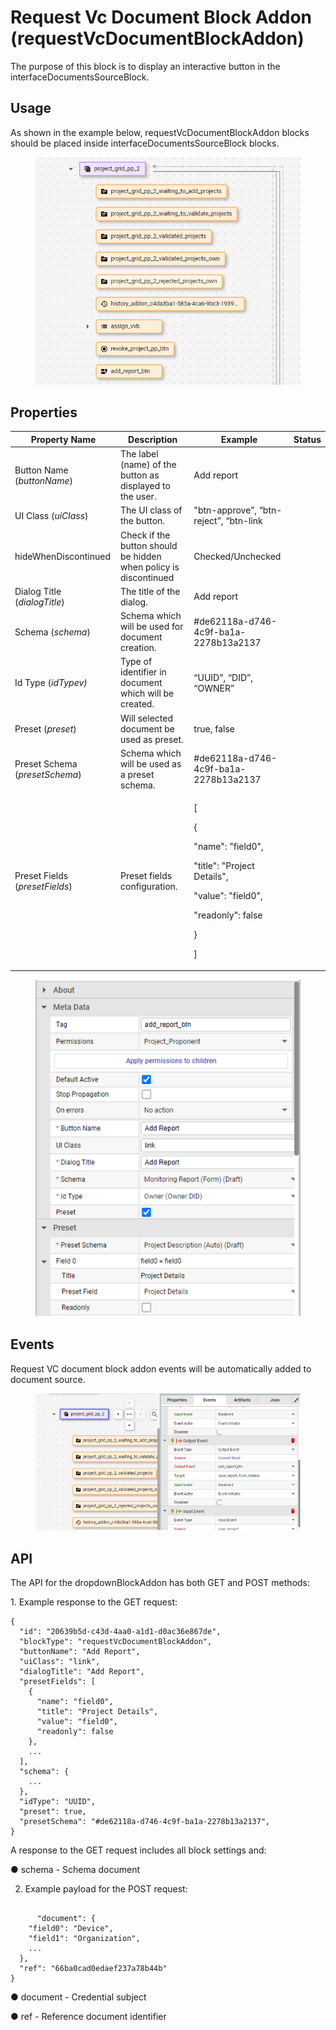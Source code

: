 # Request Vc Document Block Addon (requestVcDocumentBlockAddon)

The purpose of this block is to display an interactive button in the interfaceDocumentsSourceBlock.

## Usage

As shown in the example below, requestVcDocumentBlockAddon blocks should be placed inside interfaceDocumentsSourceBlock blocks.

<figure><img src="../../../../../.gitbook/assets/image (683).png" alt=""><figcaption></figcaption></figure>

## Properties

| Property Name                  | Description                                                      | Example                                                                                                                                     | Status |
| ------------------------------ | ---------------------------------------------------------------- | ------------------------------------------------------------------------------------------------------------------------------------------- | ------ |
| Button Name (_buttonName_)     | The label (name) of the button as displayed to the user.         | Add report                                                                                                                                  |        |
| UI Class (_uiClass_)           | The UI class of the button.                                      | "btn-approve”, “btn-reject”, “btn-link                                                                                                      |        |
| hideWhenDiscontinued           | Check if the button should be hidden when policy is discontinued | Checked/Unchecked                                                                                                                           |        |
| Dialog Title (_dialogTitle_)   | The title of the dialog.                                         | Add report                                                                                                                                  |        |
| Schema (_schema_)              | Schema which will be used for document creation.                 | #de62118a-d746-4c9f-ba1a-2278b13a2137                                                                                                       |        |
| Id Type (_idTypev)_            | Type of identifier in document which will be created.            | “UUID”, “DID”, “OWNER”                                                                                                                      |        |
| Preset (_preset_)              | Will selected document be used as preset.                        | true, false                                                                                                                                 |        |
| Preset Schema (_presetSchema_) | Schema which will be used as a preset schema.                    | #de62118a-d746-4c9f-ba1a-2278b13a2137                                                                                                       |        |
| Preset Fields (_presetFields_) | Preset fields configuration.                                     | <p>[</p><p>{</p><p>"name": "field0",</p><p>"title": "Project Details",</p><p>"value": "field0",</p><p>"readonly": false</p><p>}</p><p>]</p> |        |

<figure><img src="../../../../../.gitbook/assets/image (684).png" alt=""><figcaption></figcaption></figure>

## Events

Request VC document block addon events will be automatically added to document source.

<figure><img src="../../../../../.gitbook/assets/image (685).png" alt=""><figcaption></figcaption></figure>

## API

The API for the dropdownBlockAddon has both GET and POST methods:

1\. Example response to the GET request:

```
{
  "id": "20639b5d-c43d-4aa0-a1d1-d0ac36e867de",
  "blockType": "requestVcDocumentBlockAddon",
  "buttonName": "Add Report",
  "uiClass": "link",
  "dialogTitle": "Add Report",
  "presetFields": [
    {
      "name": "field0",
      "title": "Project Details",
      "value": "field0",
      "readonly": false
    },
	...
  ],
  "schema": {
    ...
  },
  "idType": "UUID",
  "preset": true,
  "presetSchema": "#de62118a-d746-4c9f-ba1a-2278b13a2137",
}

```

A response to the GET request includes all block settings and:

● schema - Schema document

2. Example payload for the POST request:

```

 	  "document": {
    "field0": "Device",
    "field1": "Organization",
    ...
  },
  "ref": "66ba0cad0edaef237a78b44b"
}

```

● document - Credential subject

● ref - Reference document identifier
